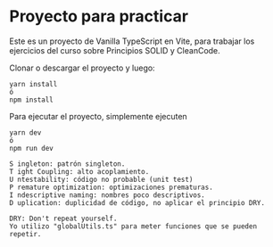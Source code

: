 # Proyecto para practicar

Este es un proyecto de Vanilla TypeScript en Vite, para trabajar los ejercicios del curso sobre Principios SOLID y CleanCode.

Clonar o descargar el proyecto y luego:

```
yarn install
ó
npm install
```

Para ejecutar el proyecto, simplemente ejecuten
```
yarn dev
ó
npm run dev
```

```
S ingleton: patrón singleton.
T ight Coupling: alto acoplamiento.
U ntestability: código no probable (unit test)
P remature optimization: optimizaciones prematuras.
I ndescriptive naming: nombres poco descriptivos.
D uplication: duplicidad de código, no aplicar el principio DRY.
```

```
DRY: Don't repeat yourself.
Yo utilizo "globalUtils.ts" para meter funciones que se pueden repetir.
```


